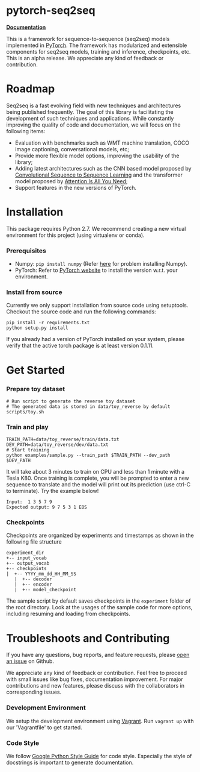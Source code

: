 # pytorch-seq2seq
**[Documentation](https://ibm.github.io/pytorch-seq2seq/public/index.html)**

This is a framework for sequence-to-sequence (seq2seq) models implemented in [PyTorch](http://pytorch.org).  The framework has modularized and extensible components for seq2seq models, training and inference, checkpoints, etc.  This is an alpha release. We appreciate any kind of feedback or contribution.

# Roadmap
Seq2seq is a fast evolving field with new techniques and architectures being published frequently.  The goal of this library is facilitating the development of such techniques and applications.  While constantly improving the quality of code and documentation, we will focus on the following items:

* Evaluation with benchmarks such as WMT machine translation, COCO image captioning, conversational models, etc;
* Provide more flexible model options, improving the usability of the library;
* Adding latest architectures such as the CNN based model proposed by [Convolutional Sequence to Sequence Learning](https://arxiv.org/abs/1705.03122) and the transformer model proposed by [Attention Is All You Need](https://arxiv.org/abs/1706.03762);
* Support features in the new versions of PyTorch.

# Installation
This package requires Python 2.7. We recommend creating a new virtual environment for this project (using virtualenv or conda).  

### Prerequisites

* Numpy: `pip install numpy` (Refer [here](https://github.com/numpy/numpy) for problem installing Numpy).
* PyTorch: Refer to [PyTorch website](http://pytorch.org/) to install the version w.r.t. your environment.

### Install from source
Currently we only support installation from source code using setuptools.  Checkout the source code and run the following commands:

    pip install -r requirements.txt
    python setup.py install

If you already had a version of PyTorch installed on your system, please verify that the active torch package is at least version 0.1.11.

# Get Started
### Prepare toy dataset

	# Run script to generate the reverse toy dataset
    # The generated data is stored in data/toy_reverse by default
	scripts/toy.sh

### Train and play
	TRAIN_PATH=data/toy_reverse/train/data.txt
	DEV_PATH=data/toy_reverse/dev/data.txt
	# Start training
    python examples/sample.py --train_path $TRAIN_PATH --dev_path $DEV_PATH

It will take about 3 minutes to train on CPU and less than 1 minute with a Tesla K80.  Once training is complete, you will be prompted to enter a new sequence to translate and the model will print out its prediction (use ctrl-C to terminate).  Try the example below!

    Input:  1 3 5 7 9
	Expected output: 9 7 5 3 1 EOS

### Checkpoints
Checkpoints are organized by experiments and timestamps as shown in the following file structure

    experiment_dir
	+-- input_vocab
	+-- output_vocab
	+-- checkpoints
	|  +-- YYYY_mm_dd_HH_MM_SS
	   |  +-- decoder
	   |  +-- encoder
	   |  +-- model_checkpoint

The sample script by default saves checkpoints in the `experiment` folder of the root directory.  Look at the usages of the sample code for more options, including resuming and loading from checkpoints.

# Troubleshoots and Contributing
If you have any questions, bug reports, and feature requests, please [open an issue](https://github.com/IBM/pytorch-seq2seq/issues/new) on Github.

We appreciate any kind of feedback or contribution.  Feel free to proceed with small issues like bug fixes, documentation improvement.  For major contributions and new features, please discuss with the collaborators in corresponding issues.  

### Development Environment
We setup the development environment using [Vagrant](https://www.vagrantup.com/).  Run `vagrant up` with our 'Vagrantfile' to get started.

### Code Style
We follow [Google Python Style Guide](https://google.github.io/styleguide/pyguide.html) for code style.  Especially the style of docstrings is important to generate documentation.

